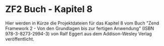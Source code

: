 ZF2 Buch - Kapitel 8
=====================

Hier werden in Kürze die Projektdateien für das Kapitel 8 vom Buch
"Zend Framework 2 - Von den Grundlagen bis zur fertigen Anwendung"
(ISBN 978-3-8273-2994-3) von Ralf Eggert aus dem Addison-Wesley 
Verlag veröffentlicht. 
